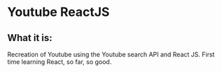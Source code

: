 # Youtube ReactJS

## What it is: ##

Recreation of Youtube using the Youtube search API and React JS. First time learning React, so far, so good.
